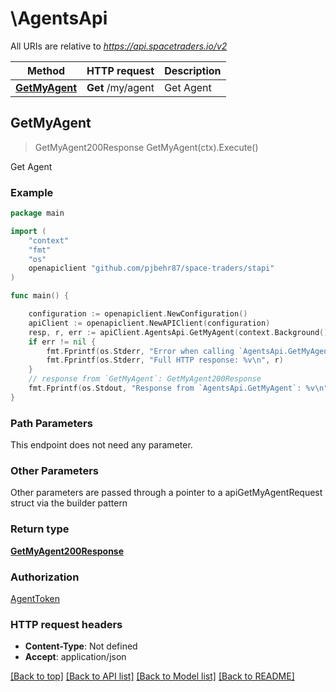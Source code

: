 # \AgentsApi

All URIs are relative to *https://api.spacetraders.io/v2*

Method | HTTP request | Description
------------- | ------------- | -------------
[**GetMyAgent**](AgentsApi.md#GetMyAgent) | **Get** /my/agent | Get Agent



## GetMyAgent

> GetMyAgent200Response GetMyAgent(ctx).Execute()

Get Agent



### Example

```go
package main

import (
    "context"
    "fmt"
    "os"
    openapiclient "github.com/pjbehr87/space-traders/stapi"
)

func main() {

    configuration := openapiclient.NewConfiguration()
    apiClient := openapiclient.NewAPIClient(configuration)
    resp, r, err := apiClient.AgentsApi.GetMyAgent(context.Background()).Execute()
    if err != nil {
        fmt.Fprintf(os.Stderr, "Error when calling `AgentsApi.GetMyAgent``: %v\n", err)
        fmt.Fprintf(os.Stderr, "Full HTTP response: %v\n", r)
    }
    // response from `GetMyAgent`: GetMyAgent200Response
    fmt.Fprintf(os.Stdout, "Response from `AgentsApi.GetMyAgent`: %v\n", resp)
}
```

### Path Parameters

This endpoint does not need any parameter.

### Other Parameters

Other parameters are passed through a pointer to a apiGetMyAgentRequest struct via the builder pattern


### Return type

[**GetMyAgent200Response**](GetMyAgent200Response.md)

### Authorization

[AgentToken](../README.md#AgentToken)

### HTTP request headers

- **Content-Type**: Not defined
- **Accept**: application/json

[[Back to top]](#) [[Back to API list]](../README.md#documentation-for-api-endpoints)
[[Back to Model list]](../README.md#documentation-for-models)
[[Back to README]](../README.md)

